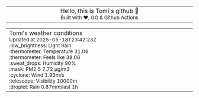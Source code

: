 
<div align="center">
<table>
<tbody>
<td align="center">
<img width="2000" height="0"><br>
Hello, this is Tomi's github 👋<br>
<sup>Built with ❤️, GO & Github Actions</sup><br>
<img width="2000" height="0">
</td>
</tbody>
</table>
</div>
<table>
<tbody>
<td align="left">
<img width="2000" height="0"><br>
Tomi's weather conditions<br>
<sup>Updated at 2025-05-18T23:42:23Z</sup><br>
<sup>:low_brightness: Light Rain</sup><br>
<sup>:thermometer: Temperature 31.06 </sup><br>
<sup>:thermometer: Feels like 38.06</sup><br>
<sup>:sweat_drops: Humidity 90%</sup><br>
<sup>:mask: PM2.5 7.72 μg/m3</sup><br>
<sup>:cyclone: Wind 1.93m/s </sup><br>
<sup>:telescope: Visibility 10000m </sup><br>
<sup>:droplet: Rain 0.87mm/last 1h </sup><br>
<img width="2000" height="0">
</td>
<td align="left">
<img width="2000" height="0"><br>
<br>
<img width="2000" height="0">
</td>
</tbody>
</table>
</div>
    